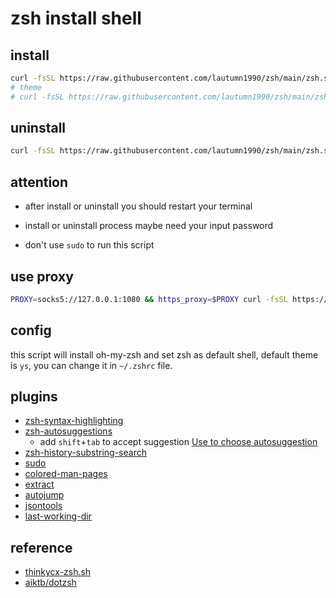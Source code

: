 # zsh install shell

## install

```sh
curl -fsSL https://raw.githubusercontent.com/lautumn1990/zsh/main/zsh.sh -o zsh.sh && bash zsh.sh
# theme
# curl -fsSL https://raw.githubusercontent.com/lautumn1990/zsh/main/zsh.sh -o zsh.sh && bash zsh.sh -t ys
```

## uninstall

```sh
curl -fsSL https://raw.githubusercontent.com/lautumn1990/zsh/main/zsh.sh -o zsh.sh && bash zsh.sh -u
```

## attention

- after install or uninstall you should restart your terminal

- install or uninstall process maybe need your input password

- don't use `sudo` to run this script

## use proxy

```sh
PROXY=socks5://127.0.0.1:1080 && https_proxy=$PROXY curl -fsSL https://raw.githubusercontent.com/lautumn1990/zsh/main/zsh.sh -o zsh.sh && https_proxy=$PROXY bash zsh.sh
```

## config

this script will install oh-my-zsh and set zsh as default shell, default theme is `ys`, you can change it in `~/.zshrc` file.

## plugins

- [zsh-syntax-highlighting](https://github.com/zsh-users/zsh-syntax-highlighting)
- [zsh-autosuggestions](https://github.com/zsh-users/zsh-autosuggestions)
  - add `shift`+`tab` to accept suggestion [Use <tab> to choose autosuggestion](https://github.com/zsh-users/zsh-autosuggestions/issues/532#issuecomment-637832244)
- [zsh-history-substring-search](https://github.com/zsh-users/zsh-history-substring-search)
- [sudo](https://github.com/ohmyzsh/ohmyzsh/tree/master/plugins/sudo)
- [colored-man-pages](https://github.com/ohmyzsh/ohmyzsh/tree/master/plugins/colored-man-pages)
- [extract](https://github.com/le0me55i/zsh-extract)
- [autojump](https://github.com/wting/autojump)
- [jsontools](https://github.com/ohmyzsh/ohmyzsh/tree/master/plugins/jsontools)
- [last-working-dir](https://github.com/ohmyzsh/ohmyzsh/tree/master/plugins/last-working-dir)

## reference

- [thinkycx-zsh.sh](https://gist.github.com/thinkycx/2e21c3572a8d1fde21aad07a58fcf940/)
- [aiktb/dotzsh](https://github.com/aiktb/dotzsh)